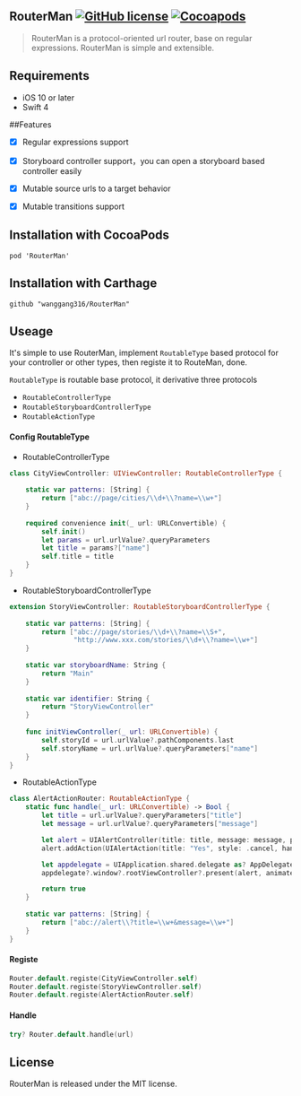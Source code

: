 
## RouterMan [![GitHub license](https://img.shields.io/badge/license-MIT-lightgrey.svg)](https://raw.githubusercontent.com/wanggang316/URLRouter/master/LICENSE) [![Cocoapods](https://img.shields.io/cocoapods/v/RouterMan.svg)](https://cocoapods.org/?q=zbjcALENDAR)  


> RouterMan is a protocol-oriented url router,  base on regular expressions. RouterMan is simple and extensible.


## Requirements

 * iOS 10 or later
 * Swift 4

##Features 

- [x] Regular expressions support
- [x] Storyboard controller support，you can open a storyboard based controller easily
- [x] Mutable source urls to a target behavior
- [x] Mutable transitions support



## Installation with CocoaPods
`pod 'RouterMan'`

## Installation with Carthage
`github "wanggang316/RouterMan"`


## Useage

It's simple to use RouterMan, implement `RoutableType` based protocol for your controller or other types, then registe it to RouteMan, done.

`RoutableType` is routable base protocol, it derivative three protocols

* `RoutableControllerType`
* `RoutableStoryboardControllerType`
* `RoutableActionType`



#### Config RoutableType

* RoutableControllerType

```Swift
class CityViewController: UIViewController: RoutableControllerType {
    
	static var patterns: [String] {
        return ["abc://page/cities/\\d+\\?name=\\w+"]
    }
    
    required convenience init(_ url: URLConvertible) {
        self.init()
        let params = url.urlValue?.queryParameters
        let title = params?["name"]
        self.title = title
    }
}
```

* RoutableStoryboardControllerType

``` swift
extension StoryViewController: RoutableStoryboardControllerType {
    
	static var patterns: [String] {
        return ["abc://page/stories/\\d+\\?name=\\S+",
                "http://www.xxx.com/stories/\\d+\\?name=\\w+"]
    }
    
    static var storyboardName: String {
        return "Main"
    }
    
    static var identifier: String {
        return "StoryViewController"
    }
    
    func initViewController(_ url: URLConvertible) {
        self.storyId = url.urlValue?.pathComponents.last
        self.storyName = url.urlValue?.queryParameters["name"]
    }
}
```

* RoutableActionType

```Swift
class AlertActionRouter: RoutableActionType {
    static func handle(_ url: URLConvertible) -> Bool {
        let title = url.urlValue?.queryParameters["title"]
        let message = url.urlValue?.queryParameters["message"]

        let alert = UIAlertController(title: title, message: message, preferredStyle: .alert)
        alert.addAction(UIAlertAction(title: "Yes", style: .cancel, handler: nil))

        let appdelegate = UIApplication.shared.delegate as? AppDelegate
        appdelegate?.window?.rootViewController?.present(alert, animated: true, completion: nil)

        return true
    }
    
    static var patterns: [String] {
        return ["abc://alert\\?title=\\w+&message=\\w+"]
    }
}
```



#### Registe

```Swift
Router.default.registe(CityViewController.self)
Router.default.registe(StoryViewController.self)
Router.default.registe(AlertActionRouter.self)
```

#### Handle

``` swift
try? Router.default.handle(url)
```

## License

RouterMan is released under the MIT license.







